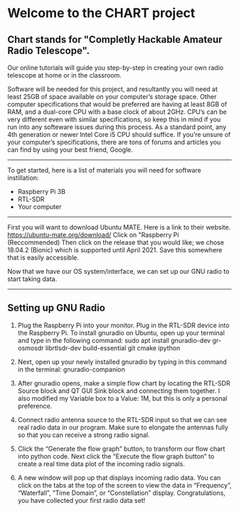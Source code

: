 
Welcome to the CHART project 
======
## Chart stands for "Completly Hackable Amateur Radio Telescope".</br>
Our online tutorials will guide you step-by-step in creating your own radio telescope at home or in the classroom. 

Software will be needed for this project, and resultantly you will need at least 25GB of space available on your computer’s storage space. Other computer specifications that would be preferred are having at least 8GB of RAM, and a dual-core CPU with a base clock of about 2GHz. CPU’s can be very different even with similar specifications, so keep this in mind if you run into any softeware issues during this process. As a standard point, any 4th generation or newer Intel Core i5 CPU should suffice. If you’re unsure of your computer’s specifications, there are tons of forums and articles you can find by using your best friend, Google.

---
To get started, here is a list of materials you will need for software instillation:</br>
- Raspberry Pi 3B</br>
- RTL-SDR</br>
- Your computer</br>

---

First you will want to download Ubuntu MATE. Here is a link to their website.
https://ubuntu-mate.org/download/ 
Click on "Raspberry Pi (Reccommended)
Then click on the release that you would like; we chose 18.04.2 (Bionic) which is supported until April 2021. 
Save this somewhere that is easily accessible. 

Now that we have our OS system/interface, we can set up our GNU radio to start taking data. 

---
## Setting up GNU Radio

1. Plug the Raspberry Pi into your monitor. Plug in the RTL-SDR device into the Raspberry Pi. 
To install gnuradio on Ubuntu, open up your terminal and type in the following command:
    sudo apt install gnuradio-dev gr-osmosdr librtlsdr-dev build-essential git cmake ipython

2. Next, open up your newly installed gnuradio by typing in this command in the terminal:
    gnuradio-companion

3. After gnuradio opens, make a simple flow chart by locating the RTL-SDR Source block and QT GUI Sink block and connecting them together. I also modified my Variable box to a Value: 1M, but this is only a personal preference. 

4. Connect radio antenna source to the RTL-SDR input so that we can see real radio data in our program. Make sure to elongate the antennas fully so that you can receive a strong radio signal. 

5. Click the “Generate the flow graph” button, to transform our flow chart into python code. Next click the “Execute the flow graph button” to create a real time data plot of the incoming radio signals. 

6. A new window will pop up that displays incoming radio data. You can click on the tabs at the top of the screen to view the data in “Frequency”, “Waterfall”, “Time Domain”, or “Constellation” display. 
Congratulations, you have collected your first radio data set!





